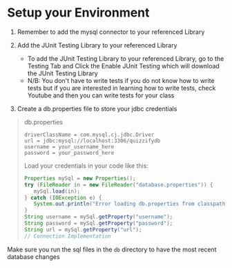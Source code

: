 # Setup your Environment

1. Remember to add the mysql connector to your referenced Library

2. Add the JUnit Testing Library to your referenced Library

    - To add the JUnit Testing Library to your referenced Library, go to the Testing Tab and Click the Enable JUnit Testing which will download the JUnit Testing Library
    - N/B: You don't have to write tests if you do not know how to write tests but if you are interested in learning how to write tests, check Youtube and then you can write tests for your class

3. Create a db.properties file to store your jdbc credentials

 > db.properties
 >
 > ```properties
 >driverClassName = com.mysql.cj.jdbc.Driver
 >url = jdbc:mysql://localhost:3306/quizzifydb
 >username = your_username_here
 >password = your_password_here
 >```
>
 >Load your credentials in your code like this:
 >
 >```java
 >Properties mySql = new Properties();
 >try (FileReader in = new FileReader("database.properties")) {
 >    mySql.load(in);
 >} catch (IOException e) {
 >    System.out.println("Error loading db.properties from classpath." + e);
 >}
 >String username = mySql.getProperty("username");
 >String password = mySql.getProperty("password");        
 >String url = mySql.getProperty("url");
 >// Connection Implementation
 >```

Make sure you run the sql files in the `db` directory to have the most recent database changes
